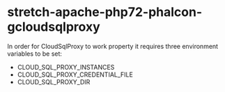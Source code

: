 # stretch-apache-php72-phalcon-gcloudsqlproxy

In order for CloudSqlProxy to work property it requires three environment variables to be set:
- CLOUD_SQL_PROXY_INSTANCES
- CLOUD_SQL_PROXY_CREDENTIAL_FILE
- CLOUD_SQL_PROXY_DIR